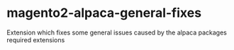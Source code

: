 # magento2-alpaca-general-fixes
Extension which fixes some general issues caused by the alpaca packages required extensions
